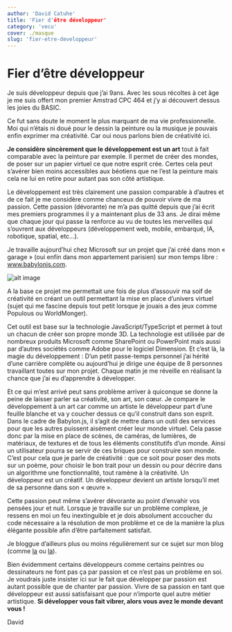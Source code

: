 ```yaml
---
author: 'David Catuhe'
title: 'Fier d'être développeur'
category: 'vecu'
cover: ./masque
slug: 'fier-etre-developpeur'
---
```



# Fier d’être développeur

Je suis développeur depuis que j’ai 9ans. Avec les sous récoltes à cet âge je me suis offert mon premier Amstrad CPC 464 et j’y ai découvert dessus les joies du BASIC.

Ce fut sans doute le moment le plus marquant de ma vie professionnelle. Moi qui n’étais ni doué pour le dessin la peinture ou la musique je pouvais enfin exprimer ma créativité. Car oui nous parlons bien de créativité ici.

**Je considère sincèrement que le développement est un art** tout à fait comparable avec la peinture par exemple. Il permet de créer des mondes, de poser sur un papier virtuel ce que notre esprit crée. Certes cela peut s’avérer bien moins accessibles aux béotiens que ne l’est la peinture mais cela ne lui en retire pour autant pas son côté artistique.

Le développement est très clairement une passion comparable à d’autres et de ce fait je me considère comme chanceux de pouvoir vivre de ma passion. Cette passion (dévorante) ne m’a pas quitté depuis que j’ai écrit mes premiers programmes il y a maintenant plus de 33 ans. Je dirai même que chaque jour qui passe la renforce au vu de toutes les merveilles qui s’ouvrent aux développeurs (développement web, mobile, embarqué, IA, robotique, spatial, etc…).

Je travaille aujourd’hui chez Microsoft sur un projet que j’ai créé dans mon « garage » (oui enfin dans mon appartement parisien) sur mon temps libre : www.babylonjs.com. 

![alt image](./masque)

A la base ce projet me permettait une fois de plus d’assouvir ma soif de créativité en créant un outil permettant la mise en place d’univers virtuel (sujet qui me fascine depuis tout petit lorsque je jouais a des jeux comme Populous ou WorldMonger).

Cet outil est base sur la technologie JavaScript/TypeScript et permet à tout un chacun de créer son propre monde 3D. La technologie est utilisée par de nombreux produits Microsoft comme SharePoint ou PowerPoint mais aussi par d’autres sociétés comme Adobe pour le logiciel Dimension.
Et c’est là, la magie du développement : D’un petit passe-temps personnel j’ai hérité d’une carrière complète ou aujourd’hui je dirige une équipe de 8 personnes travaillant toutes sur mon projet. Chaque matin je me réveille en réalisant la chance que j’ai eu d’apprendre à développer.

Et ce qui m’est arrivé peut sans problème arriver à quiconque se donne la peine de laisser parler sa créativité, son art, son cœur.
Je compare le développement à un art car comme un artiste le développeur part d’une feuille blanche et va y coucher dessus ce qu’il construit dans son esprit. Dans le cadre de Babylon.js, il s’agit de mettre dans un outil des services pour que les autres puissent aisément créer leur monde virtuel. Cela passe donc par la mise en place de scènes, de caméras, de lumières, de matériaux, de textures et de tous les éléments constitutifs d’un monde. Ainsi un utilisateur pourra se servir de ces briques pour construire son monde. C’est pour cela que je parle de créativité : que ce soit pour poser des mots sur un poème, pour choisir le bon trait pour un dessin ou pour décrire dans un algorithme une fonctionnalité, tout ramène à la créativité. Un développeur est un créatif. Un développeur devient un artiste lorsqu’il met de sa personne dans son « œuvre ». 

Cette passion peut même s’avérer dévorante au point d’envahir vos pensées jour et nuit. Lorsque je travaille sur un problème complexe, je ressens en moi un feu inextinguible et je dois absolument accoucher du code nécessaire a la résolution de mon problème et ce de la manière la plus élégante possible afin d’être parfaitement satisfait. 

Je bloggue d’ailleurs plus ou moins régulièrement sur ce sujet sur mon blog (comme [la](http://www.catuhe.com/post/Le-moment-mou.aspx) ou [la](http://www.catuhe.com/post/Le-diable-est-dans-les-details.aspx)).

Bien évidemment certains développeurs comme certains peintres ou dessinateurs ne font pas ça par passion et ce n’est pas un problème en soi. Je voudrais juste insister ici sur le fait que développer par passion est autant possible que de chanter par passion. Vivre de sa passion en tant que développeur est aussi satisfaisant que pour n’importe quel autre métier artistique. **Si développer vous fait vibrer, alors vous avez le monde devant vous !**

David 
